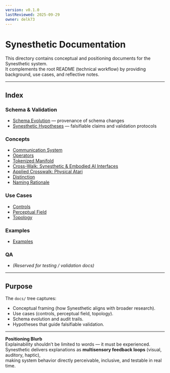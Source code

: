 ```yaml
---
version: v0.1.0
lastReviewed: 2025-09-29
owner: delk73
---
```


# Synesthetic Documentation

This directory contains conceptual and positioning documents for the Synesthetic system.  
It complements the root README (technical workflow) by providing background, use cases, and reflective notes.

---

## Index

### Schema & Validation
- [Schema Evolution](schema_evolution.md) — provenance of schema changes  
- [Synesthetic Hypotheses](hypotheses.md) — falsifiable claims and validation protocols  

### Concepts
- [Communication System](concepts/communication_system.md)  
- [Operators](concepts/operators.md)  
- [Tokenized Manifold](concepts/tokenized_manifold.md)  
- [Cross-Walk: Synesthetic & Embodied AI Interfaces](concepts/crosswalk_perception_interfaces.md)  
- [Applied Crosswalk: Physical Atari](concepts/applied_crosswalk_phy_atari.md)  
- [Distinction](concepts/distinction.md)  
- [Naming Rationale](concepts/naming.md)  

### Use Cases
- [Controls](use_cases/controls.md)  
- [Perceptual Field](use_cases/perceptual_field.md)  
- [Topology](use_cases/topology.md)  

### Examples
- [Examples](../examples/README.md)  

### QA
- *(Reserved for testing / validation docs)*

---

## Purpose

The `docs/` tree captures:  
- Conceptual framing (how Synesthetic aligns with broader research).  
- Use cases (controls, perceptual field, topology).  
- Schema evolution and audit trails.  
- Hypotheses that guide falsifiable validation.  

---

**Positioning Blurb**  
Explainability shouldn’t be limited to words — it must be experienced.  
Synesthetic delivers explanations as **multisensory feedback loops** (visual, auditory, haptic),  
making system behavior directly perceivable, inclusive, and testable in real time.
